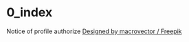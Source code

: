 # 0_index

Notice of profile authorize
<a href="http://www.freepik.com">Designed by macrovector / Freepik</a>
